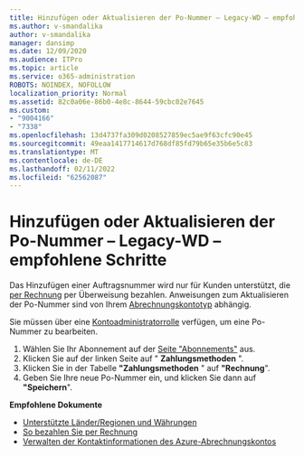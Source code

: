 ```yaml
---
title: Hinzufügen oder Aktualisieren der Po-Nummer – Legacy-WD – empfohlene Schritte
ms.author: v-smandalika
author: v-smandalika
manager: dansimp
ms.date: 12/09/2020
ms.audience: ITPro
ms.topic: article
ms.service: o365-administration
ROBOTS: NOINDEX, NOFOLLOW
localization_priority: Normal
ms.assetid: 82c0a06e-86b0-4e8c-8644-59cbc02e7645
ms.custom:
- "9004166"
- "7338"
ms.openlocfilehash: 13d4737fa309d0208527859ec5ae9f63cfc90e45
ms.sourcegitcommit: 49eaa1417714617d768df85fd79b65e35b6e5c83
ms.translationtype: MT
ms.contentlocale: de-DE
ms.lasthandoff: 02/11/2022
ms.locfileid: "62562087"
---
```

# <a name="add-or-update-po-number---legacy-wd---recommended-steps"></a>Hinzufügen oder Aktualisieren der Po-Nummer – Legacy-WD – empfohlene Schritte

Das Hinzufügen einer Auftragsnummer wird nur für Kunden unterstützt, die [per Rechnung](https://docs.microsoft.com/azure/cost-management-billing/manage/pay-by-invoice) per Überweisung bezahlen. Anweisungen zum Aktualisieren der Po-Nummer sind von Ihrem [Abrechnungskontotyp](https://docs.microsoft.com/azure/cost-management-billing/manage/view-all-accounts) abhängig.

Sie müssen über eine [Kontoadministratorrolle](https://docs.microsoft.com/azure/role-based-access-control/rbac-and-directory-admin-roles) verfügen, um eine Po-Nummer zu bearbeiten.

1. Wählen Sie Ihr Abonnement auf der [Seite "Abonnements"](https://ms.portal.azure.com/#blade/Microsoft_Azure_Billing/SubscriptionsBlade) aus.
2. Klicken Sie auf der linken Seite auf " **Zahlungsmethoden** ".
3. Klicken Sie in der Tabelle **"Zahlungsmethoden** " auf **"Rechnung**". 
4. Geben Sie Ihre neue Po-Nummer ein, und klicken Sie dann auf **"Speichern**".

**Empfohlene Dokumente**

- [Unterstützte Länder/Regionen und Währungen](https://azure.microsoft.com/pricing/faq/) 
- [So bezahlen Sie per Rechnung](https://docs.microsoft.com/azure/cost-management-billing/manage/pay-by-invoice) 
- [Verwalten der Kontaktinformationen des Azure-Abrechnungskontos](https://docs.microsoft.com/azure/cost-management-billing/manage/change-azure-account-profile)


